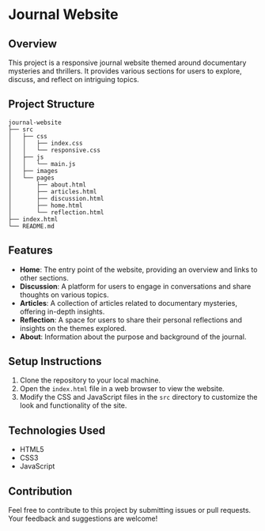 # Journal Website

## Overview
This project is a responsive journal website themed around documentary mysteries and thrillers. It provides various sections for users to explore, discuss, and reflect on intriguing topics.

## Project Structure
```
journal-website
├── src
│   ├── css
│   │   ├── index.css
│   │   └── responsive.css
│   ├── js
│   │   └── main.js
│   ├── images
│   └── pages
│       ├── about.html
│       ├── articles.html
│       ├── discussion.html
│       ├── home.html
│       └── reflection.html
├── index.html
└── README.md
```

## Features
- **Home**: The entry point of the website, providing an overview and links to other sections.
- **Discussion**: A platform for users to engage in conversations and share thoughts on various topics.
- **Articles**: A collection of articles related to documentary mysteries, offering in-depth insights.
- **Reflection**: A space for users to share their personal reflections and insights on the themes explored.
- **About**: Information about the purpose and background of the journal.

## Setup Instructions
1. Clone the repository to your local machine.
2. Open the `index.html` file in a web browser to view the website.
3. Modify the CSS and JavaScript files in the `src` directory to customize the look and functionality of the site.

## Technologies Used
- HTML5
- CSS3
- JavaScript

## Contribution
Feel free to contribute to this project by submitting issues or pull requests. Your feedback and suggestions are welcome!